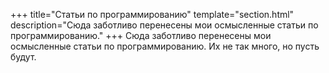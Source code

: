 +++
title="Статьи по программированию"
template="section.html"
description="Сюда заботливо перенесены мои осмысленные статьи по программированию."
+++
Сюда заботливо перенесены мои осмысленные статьи по программированию. Их не так много, но пусть будут.